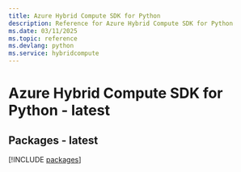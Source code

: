 ```yaml
---
title: Azure Hybrid Compute SDK for Python
description: Reference for Azure Hybrid Compute SDK for Python
ms.date: 03/11/2025
ms.topic: reference
ms.devlang: python
ms.service: hybridcompute
---
```

# Azure Hybrid Compute SDK for Python - latest
## Packages - latest
[!INCLUDE [packages](hybrid-compute-index.md)]